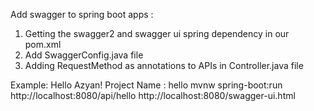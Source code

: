 Add swagger to spring boot apps :

1. Getting the swagger2 and swagger ui spring dependency in our pom.xml
2. Add SwaggerConfig.java file
3. Adding RequestMethod as annotations to APIs in Controller.java file

Example: Hello Azyan!
Project Name : hello
mvnw spring-boot:run
http://localhost:8080/api/hello
http://localhost:8080/swagger-ui.html
